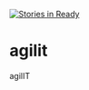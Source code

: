 [![Stories in Ready](https://badge.waffle.io/fgateuil/agilIT.png?label=ready&title=Ready)](https://waffle.io/fgateuil/agilIT)
# agilit
agilIT
